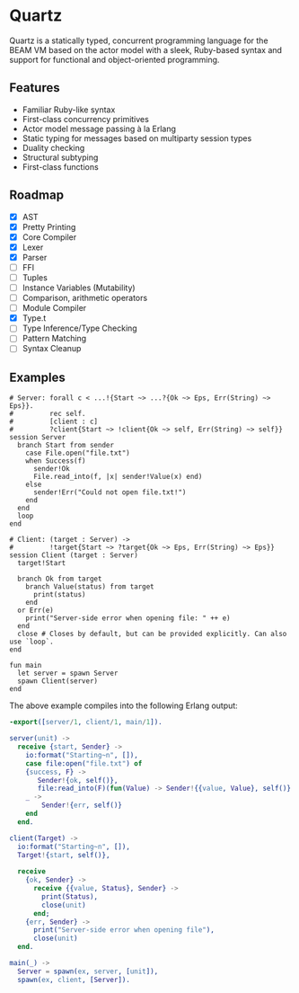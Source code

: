 # Quartz

Quartz is a statically typed, concurrent programming language for the BEAM VM based on the actor model with a sleek, Ruby-based syntax and support for functional and object-oriented programming.

## Features

* Familiar Ruby-like syntax
* First-class concurrency primitives
* Actor model message passing à la Erlang
* Static typing for messages based on multiparty session types
* Duality checking
* Structural subtyping
* First-class functions

## Roadmap

- [x] AST
- [x] Pretty Printing
- [x] Core Compiler
- [X] Lexer
- [X] Parser
- [ ] FFI
- [ ] Tuples
- [ ] Instance Variables (Mutability)
- [ ] Comparison, arithmetic operators
- [ ] Module Compiler
- [X] Type.t
- [ ] Type Inference/Type Checking
- [ ] Pattern Matching
- [ ] Syntax Cleanup

## Examples

```
# Server: forall c < ...!{Start ~> ...?{Ok ~> Eps, Err(String) ~> Eps}}.
#         rec self.
#         [client : c]
#         ?client{Start ~> !client{Ok ~> self, Err(String) ~> self}}
session Server
  branch Start from sender
    case File.open("file.txt")
    when Success(f)
      sender!Ok
      File.read_into(f, |x| sender!Value(x) end)
    else
      sender!Err("Could not open file.txt!")
    end
  end
  loop
end

# Client: (target : Server) ->
#         !target{Start ~> ?target{Ok ~> Eps, Err(String) ~> Eps}}
session Client (target : Server)
  target!Start

  branch Ok from target
    branch Value(status) from target
      print(status)
    end
  or Err(e)
    print("Server-side error when opening file: " ++ e)
  end
  close # Closes by default, but can be provided explicitly. Can also use `loop`.
end

fun main
  let server = spawn Server
  spawn Client(server)
end
```

The above example compiles into the following Erlang output:

```erlang
-export([server/1, client/1, main/1]).

server(unit) ->
  receive {start, Sender} ->
    io:format("Starting~n", []),
    case file:open("file.txt") of
    {success, F} ->
       Sender!{ok, self()},
       file:read_into(F)(fun(Value) -> Sender!{{value, Value}, self()} end);
    _ ->
        Sender!{err, self()}
    end
  end.

client(Target) ->
  io:format("Starting~n", []),
  Target!{start, self()},
  
  receive
    {ok, Sender} ->
      receive {{value, Status}, Sender} ->
        print(Status),
        close(unit)
      end;
    {err, Sender} ->
      print("Server-side error when opening file"),
      close(unit)
  end.

main(_) ->
  Server = spawn(ex, server, [unit]),
  spawn(ex, client, [Server]).
```
